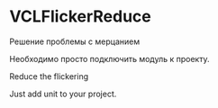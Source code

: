 # VCLFlickerReduce
 Решение проблемы с мерцанием
 
 Необходимо просто подключить модуль к проекту.


Reduce the flickering

Just add unit to your project.
